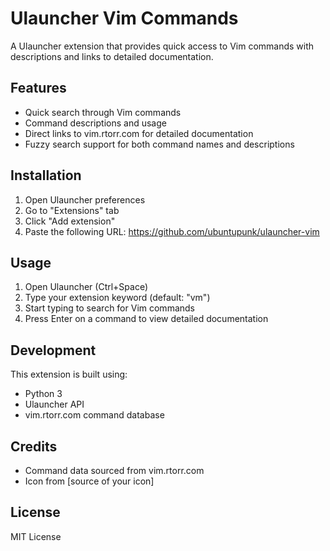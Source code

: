 # Ulauncher Vim Commands

A Ulauncher extension that provides quick access to Vim commands with descriptions and links to detailed documentation.

## Features

- Quick search through Vim commands
- Command descriptions and usage
- Direct links to vim.rtorr.com for detailed documentation
- Fuzzy search support for both command names and descriptions

## Installation

1. Open Ulauncher preferences
2. Go to "Extensions" tab
3. Click "Add extension"
4. Paste the following URL: https://github.com/ubuntupunk/ulauncher-vim


## Usage

1. Open Ulauncher (Ctrl+Space)
2. Type your extension keyword (default: "vm")
3. Start typing to search for Vim commands
4. Press Enter on a command to view detailed documentation

## Development

This extension is built using:
- Python 3
- Ulauncher API
- vim.rtorr.com command database

## Credits

- Command data sourced from vim.rtorr.com
- Icon from [source of your icon]

## License

MIT License